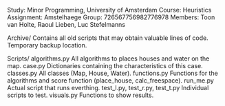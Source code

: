 Study:        Minor Programming, University of Amsterdam
Course:       Heuristics
Assignment:   Amstelhaege
Group:        726567756982776978
Members:      Toon van Holte, Raoul Lieben, Luc Stefelmanns

Archive/
    Contains all old scripts that may obtain valuable lines of code. Temporary backup location.

Scripts/
    algorithms.py
        All algorithms to places houses and water on the map.
    case.py
        Dictionaries containing the characteristics of this case.
    classes.py
        All classes (Map, House, Water).
    functions.py
        Functions for the algorithms and score function (place_house, calc_freespace).
    run_me.py
        Actual script that runs everthing.
    test_l.py, test_r.py, test_t.py
        Individual scripts to test.
    visuals.py
        Functions to show results.
